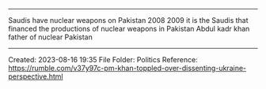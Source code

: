 

___

Saudis have nuclear weapons on Pakistan 2008 2009 it is the Saudis that financed the productions of nuclear weapons in Pakistan Abdul kadr khan father of nuclear Pakistan

___

Created: 2023-08-16 19:35
File Folder: Politics
Reference: https://rumble.com/v37y97c-pm-khan-toppled-over-dissenting-ukraine-perspective.html

